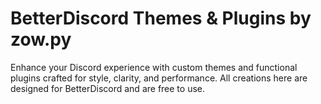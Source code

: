 # BetterDiscord Themes & Plugins by zow.py
Enhance your Discord experience with custom themes and functional plugins crafted for style, clarity, and performance.
All creations here are designed for BetterDiscord and are free to use.

